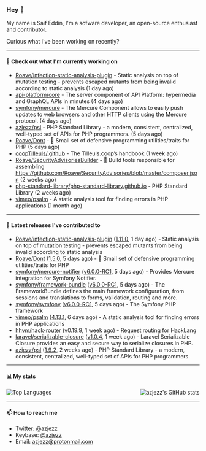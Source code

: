### Hey 👋

My name is Saif Eddin, I'm a sofware developer, an open-source enthusiast and contributor.

Curious what I've been working on recently?

---

#### 👷 Check out what I'm currently working on

- [Roave/infection-static-analysis-plugin](https://github.com/Roave/infection-static-analysis-plugin) - Static analysis on top of mutation testing - prevents escaped mutants from being invalid according to static analysis (1 day ago)
- [api-platform/core](https://github.com/api-platform/core) - The server component of API Platform: hypermedia and GraphQL APIs in minutes (4 days ago)
- [symfony/mercure](https://github.com/symfony/mercure) - The Mercure Component allows to easily push updates to web browsers and other HTTP clients using the Mercure protocol. (4 days ago)
- [azjezz/psl](https://github.com/azjezz/psl) - PHP Standard Library - a modern, consistent, centralized, well-typed set of APIs for PHP programmers. (5 days ago)
- [Roave/Dont](https://github.com/Roave/Dont) - :no_entry_sign: Small set of defensive programming utilities/traits for PHP (5 days ago)
- [coopTilleuls/.github](https://github.com/coopTilleuls/.github) - The Tilleuls.coop’s handbook (1 week ago)
- [Roave/SecurityAdvisoriesBuilder](https://github.com/Roave/SecurityAdvisoriesBuilder) - :hammer: Build tools responsible for assembling https://github.com/Roave/SecurityAdvisories/blob/master/composer.json (2 weeks ago)
- [php-standard-library/php-standard-library.github.io](https://github.com/php-standard-library/php-standard-library.github.io) - PHP Standard Library (2 weeks ago)
- [vimeo/psalm](https://github.com/vimeo/psalm) - A static analysis tool for finding errors in PHP applications (1 month ago)

---

#### 🔭 Latest releases I've contributed to

- [Roave/infection-static-analysis-plugin](https://github.com/Roave/infection-static-analysis-plugin) ([1.11.0](https://github.com/Roave/infection-static-analysis-plugin/releases/tag/1.11.0), 1 day ago) - Static analysis on top of mutation testing - prevents escaped mutants from being invalid according to static analysis
- [Roave/Dont](https://github.com/Roave/Dont) ([1.5.0](https://github.com/Roave/Dont/releases/tag/1.5.0), 5 days ago) - :no_entry_sign: Small set of defensive programming utilities/traits for PHP
- [symfony/mercure-notifier](https://github.com/symfony/mercure-notifier) ([v6.0.0-RC1](https://github.com/symfony/mercure-notifier/releases/tag/v6.0.0-RC1), 5 days ago) - Provides Mercure integration for Symfony Notifier.
- [symfony/framework-bundle](https://github.com/symfony/framework-bundle) ([v6.0.0-RC1](https://github.com/symfony/framework-bundle/releases/tag/v6.0.0-RC1), 5 days ago) - The FrameworkBundle defines the main framework configuration, from sessions and translations to forms, validation, routing and more.
- [symfony/symfony](https://github.com/symfony/symfony) ([v6.0.0-RC1](https://github.com/symfony/symfony/releases/tag/v6.0.0-RC1), 5 days ago) - The Symfony PHP framework
- [vimeo/psalm](https://github.com/vimeo/psalm) ([4.13.1](https://github.com/vimeo/psalm/releases/tag/4.13.1), 6 days ago) - A static analysis tool for finding errors in PHP applications
- [hhvm/hack-router](https://github.com/hhvm/hack-router) ([v0.19.9](https://github.com/hhvm/hack-router/releases/tag/v0.19.9), 1 week ago) - Request routing for HackLang
- [laravel/serializable-closure](https://github.com/laravel/serializable-closure) ([v1.0.4](https://github.com/laravel/serializable-closure/releases/tag/v1.0.4), 1 week ago) - Laravel Serializable Closure provides an easy and secure way to serialize closures in PHP.
- [azjezz/psl](https://github.com/azjezz/psl) ([1.9.2](https://github.com/azjezz/psl/releases/tag/1.9.2), 2 weeks ago) - PHP Standard Library - a modern, consistent, centralized, well-typed set of APIs for PHP programmers.

---

#### 📊 My stats

<img align="right" alt="azjezz's GitHub stats" src="https://github-readme-stats.vercel.app/api?username=azjezz&count_private=1&show_icons=true&" />

![Top Languages](https://github-readme-stats.vercel.app/api/top-langs/?username=azjezz)

---

#### 📫 How to reach me

- Twitter: [@azjezz](https://twitter.com/azjezz)
- Keybase: [@azjezz](https://keybase.io/azjezz)
- Email: [azjezz@protonmail.com](mailto://azjezz@protonmail.com)
